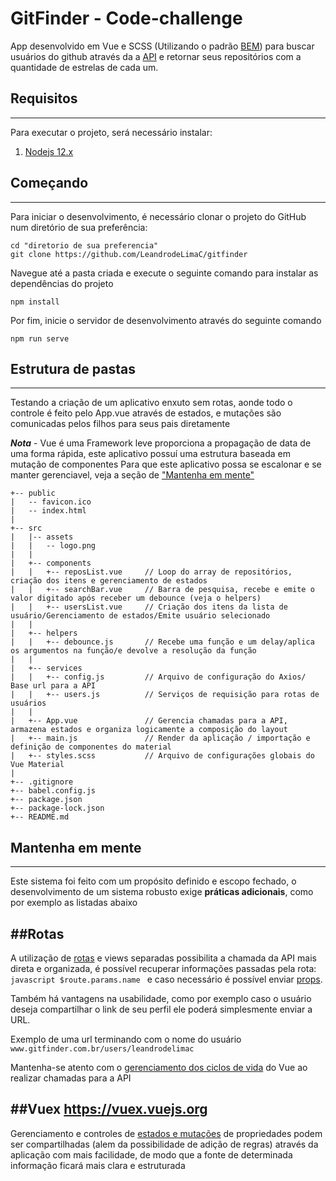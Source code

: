 # GitFinder  - Code-challenge

[logo]: https://github.com/LeandrodeLimaC/gitfinder/blob/master/src/assets/logo.png "GitFinder"

App desenvolvido em Vue e SCSS (Utilizando o padrão [BEM](https://tableless.com.br/bem-um-novo-metodo-para-seu-css/ "Site de explicação do metodo BEM")) para buscar usuários do github através da a [API](developer.github.com/v3/) e retornar  seus repositórios com a quantidade de estrelas de cada um.

## Requisitos
---
Para executar o projeto, será necessário instalar:

1. [Nodejs 12.x](https://nodejs.org/en/)


## Começando
---
Para iniciar o desenvolvimento, é necessário clonar o projeto do GitHub num diretório de sua preferência:

```shell
cd "diretorio de sua preferencia"
git clone https://github.com/LeandrodeLimaC/gitfinder
```
Navegue até a pasta criada e execute o seguinte comando para instalar as dependências do projeto
```
npm install
```

Por fim, inicie o servidor de desenvolvimento através do seguinte comando
```
npm run serve
```

## Estrutura de pastas
---

Testando a criação de um aplicativo enxuto sem rotas, aonde todo o controle é feito pelo App.vue através de estados, e mutações são comunicadas pelos filhos para seus pais 
diretamente 

***Nota*** - Vue é uma Framework leve proporciona a propagação de data de uma forma rápida, este aplicativo possuí uma estrutura baseada em mutação de componentes
Para que este aplicativo possa se escalonar e se manter gerenciavel, veja a seção de ["Mantenha em mente"](https://github.com/LeandrodeLimaC/gitfinder#mantenha-em-mente)

```
+-- public
|   -- favicon.ico              
|   -- index.html               
|
+-- src
|   |-- assets
|   |   -- logo.png             
|   |
|   +-- components
|   |   +-- reposList.vue     // Loop do array de repositórios, criação dos itens e gerenciamento de estados 
|   |   +-- searchBar.vue     // Barra de pesquisa, recebe e emite o valor digitado após receber um debounce (veja o helpers) 
|   |   +-- usersList.vue     // Criação dos itens da lista de usuário/Gerenciamento de estados/Emite usuário selecionado
|   |
|   +-- helpers
|   |   +-- debounce.js       // Recebe uma função e um delay/aplica os argumentos na função/e devolve a resolução da função 
|   |
|   +-- services
|   |   +-- config.js         // Arquivo de configuração do Axios/ Base url para a API
|   |   +-- users.js          // Serviços de requisição para rotas de usuários
|   |
|   +-- App.vue               // Gerencia chamadas para a API, armazena estados e organiza logicamente a composição do layout
|   +-- main.js               // Render da aplicação / importação e definição de componentes do material
|   +-- styles.scss           // Arquivo de configurações globais do Vue Material
|
+-- .gitignore
+-- babel.config.js
+-- package.json
+-- package-lock.json
+-- README.md
```

## Mantenha em mente
---
Este sistema foi feito com um propósito definido e escopo fechado, o desenvolvimento de um sistema robusto exige **práticas adicionais**, como por exemplo as listadas abaixo 

##Rotas 
---
A utilização de [rotas](https://router.vuejs.org/guide/essentials/dynamic-matching.html "Explicação sobre Rotas") e views separadas possibilita a chamada da API mais direta e organizada, é possível recuperar informações passadas pela rota: ```javascript $route.params.name ``` e caso necessário é possível enviar [props](https://router.vuejs.org/guide/essentials/passing-props.html "Enviando props com routes").

Também há vantagens na usabilidade, como por exemplo caso o usuário deseja compartilhar o link de seu perfil ele poderá simplesmente enviar a URL.

Exemplo de uma url terminando com o nome do usuário ```www.gitfinder.com.br/users/leandrodelimac```

Mantenha-se atento com o [gerenciamento dos ciclos de vida](https://br.vuejs.org/v2/guide/instance.html#Diagrama-do-Ciclo-de-Vida) do Vue ao realizar chamadas para a API


##Vuex <https://vuex.vuejs.org>
---
Gerenciamento e controles de [estados e mutações](https://vuex.vuejs.org/guide/mutations.html "Mutações no Vuex") de propriedades podem ser compartilhadas (alem da possibilidade de adição de regras) através da aplicação com mais facilidade, de modo que a fonte de determinada informação ficará mais clara e estruturada
